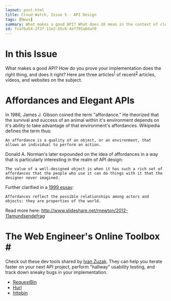 ```yaml
---
layout: post.html
title: Cloud Watch, Issue 5 - API Design
tags: [News]
summary: What makes a good API? What does UX mean in the context of cloud services?
id: fca76a54-2f2f-11e2-b5c6-4e7795a8daf0
---
```


# In this Issue #

What makes a good API? How do you prove your implementation does the right thing, and does it right? Here are three articles<sup><a name="id-1" href="#id-1.ftn">1</a></sup> of recent<sup><a name="id-2" href="#id-2.ftn">2</a></sup> articles, videos, and websites on the subject. 

# Affordances and Elegant APIs #

In 1986, James J. Gibson coined the term "affordance." He theorized that the survival and success of an animal within it's environment depends on it's ability to take advantage of that environment's affordances. Wikipedia defines the term thus:

    An affordance is a quality of an object, or an environment, that allows an individual to perform an action.


Donald A. Norman's later expounded on the idea of affordances in a way that is particularly interesting in the realm of API design:

    The value of a well-designed object is when it has such a rich set of affordances that the people who use it can do things with it that the designer never imagined.

Further clarified in a [1999 essay][essay]:

    Affordances reflect the possible relationships among actors and objects: they are properties of the world. 

[essay]: http://www.jnd.org/dn.mss/affordance_conv.html

Read more here: http://www.slideshare.net/rnewton/2012-11amundsendefrag

# The Web Engineer's Online Toolbox # #

Check out these dev tools shared by [Ivan Zuzak][ivan]. They can help you iterate faster on your next API project, perform "hallway" usability testing, and track down sneaky bugs in your implementation.

* [RequestBin][rbin]
* [Hurl][hurl]
* [httpbin][hbin]

[ivan]: http://ivanzuzak.info/2012/11/18/the-web-engineers-online-toolbox.html
[rbin]: http://requestb.in/
[hurl]: http://hurl.it/
[hbin]: http://httpbin.org/

